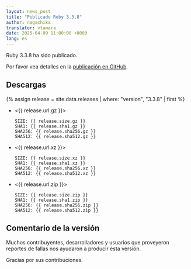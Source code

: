 ```yaml
---
layout: news_post
title: "Publicado Ruby 3.3.8"
author: nagachika
translator: vtamara
date: 2025-04-09 11:00:00 +0000
lang: es
---
```


Ruby 3.3.8 ha sido  publicado.

Por favor vea detalles en la [publicación en GitHub](https://github.com/ruby/ruby/releases/tag/v3_3_8).

## Descargas

{% assign release = site.data.releases | where: "version", "3.3.8" | first %}

* <{{ release.url.gz }}>

      SIZE: {{ release.size.gz }}
      SHA1: {{ release.sha1.gz }}
      SHA256: {{ release.sha256.gz }}
      SHA512: {{ release.sha512.gz }}

* <{{ release.url.xz }}>

      SIZE: {{ release.size.xz }}
      SHA1: {{ release.sha1.xz }}
      SHA256: {{ release.sha256.xz }}
      SHA512: {{ release.sha512.xz }}

* <{{ release.url.zip }}>

      SIZE: {{ release.size.zip }}
      SHA1: {{ release.sha1.zip }}
      SHA256: {{ release.sha256.zip }}
      SHA512: {{ release.sha512.zip }}

## Comentario de la versión

Muchos contribuyentes, desarrolladores y usuarios que proveyeron reportes de
fallas nos ayudaron a producir esta versión.

Gracias por sus contribuciones.
